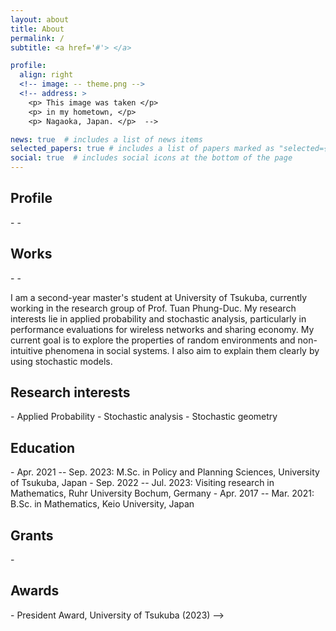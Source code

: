 ```yaml
---
layout: about
title: About
permalink: /
subtitle: <a href='#'> </a> 

profile:
  align: right
  <!-- image: -- theme.png -->
  <!-- address: >
    <p> This image was taken </p>
    <p> in my hometown, </p>
    <p> Nagaoka, Japan. </p>  -->

news: true  # includes a list of news items
selected_papers: true # includes a list of papers marked as "selected={true}"
social: true  # includes social icons at the bottom of the page
---
```


<h2><b>Profile</b></h2>
-
-

<h2><b>Works</b></h2>
-
-


<!--
<h2><b>About</b></h2>
<!--color="#8a2be2"--> <!-- 3250*4333 -->
I am a second-year master's student at University of Tsukuba, currently working in the research group of Prof. Tuan Phung-Duc. My research interests lie in applied probability and stochastic analysis, particularly in performance evaluations for wireless networks and sharing economy. My current goal is to explore the properties of random environments and non-intuitive phenomena in social systems. I also aim to explain them clearly by using stochastic models.

<h2><b>Research interests</b></h2>
- Applied Probability
- Stochastic analysis
- Stochastic geometry

<h2><b>Education</b></h2>
- Apr. 2021 -- Sep. 2023: M.Sc. in Policy and Planning Sciences, University of Tsukuba, Japan 
- Sep. 2022 -- Jul. 2023: Visiting research in Mathematics, Ruhr University Bochum, Germany 
- Apr. 2017 -- Mar. 2021: B.Sc. in Mathematics, Keio University, Japan


<h2><b>Grants</b></h2>
- 

<h2><b>Awards</b></h2>
- President Award, University of Tsukuba (2023) 
-->


<!-- Put your address / P.O. box / other info right below your picture. You can also disable any these elements by editing `profile` property of the YAML header of your `_pages/about.md`. Edit `_bibliography/papers.bib` and Jekyll will render your [publications page](/al-folio/publications/) automatically.

Link to your social media connections, too. This theme is set up to use [Font Awesome icons](http://fortawesome.github.io/Font-Awesome/) and [Academicons](https://jpswalsh.github.io/academicons/), like the ones below. Add your Facebook, Twitter, LinkedIn, Google Scholar, or just disable all of them. -->
